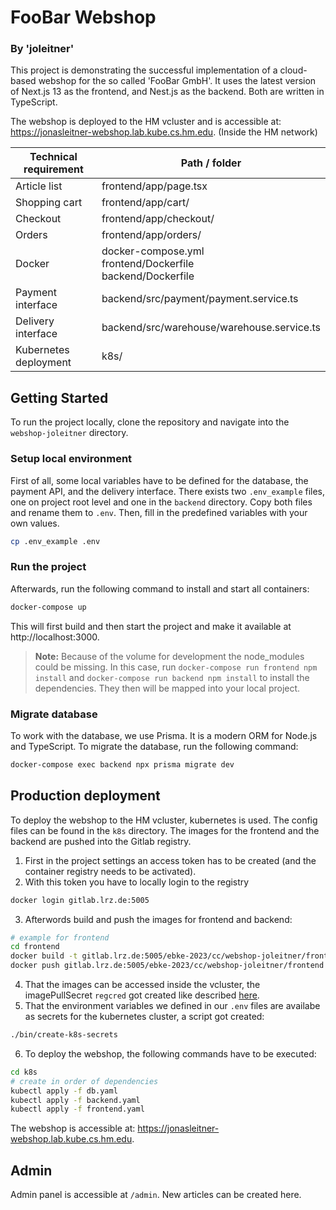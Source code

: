 # FooBar Webshop

### By 'joleitner'

This project is demonstrating the successful implementation of a cloud-based webshop for the so called 'FooBar GmbH'.
It uses the latest version of Next.js 13 as the frontend, and Nest.js as the backend. Both are written in TypeScript.

The webshop is deployed to the HM vcluster and is accessible at: https://jonasleitner-webshop.lab.kube.cs.hm.edu. (Inside the HM network)

| **Technical requirement** | **Path / folder**                                                 |
| ------------------------- | ----------------------------------------------------------------- |
| Article list              | frontend/app/page.tsx                                             |
| Shopping cart             | frontend/app/cart/                                                |
| Checkout                  | frontend/app/checkout/                                            |
| Orders                    | frontend/app/orders/                                              |
| Docker                    | docker-compose.yml <br>frontend/Dockerfile <br>backend/Dockerfile |
| Payment interface         | backend/src/payment/payment.service.ts                            |
| Delivery interface        | backend/src/warehouse/warehouse.service.ts                        |
| Kubernetes deployment     | k8s/                                                              |

## Getting Started

To run the project locally, clone the repository and navigate into the `webshop-joleitner` directory.

### Setup local environment

First of all, some local variables have to be defined for the database, the payment API, and the delivery interface.
There exists two `.env_example` files, one on project root level and one in the `backend` directory.
Copy both files and rename them to `.env`. Then, fill in the predefined variables with your own values.

```bash
cp .env_example .env
```

### Run the project

Afterwards, run the following command to install and start all containers:

```bash
docker-compose up
```

This will first build and then start the project and make it available at http://localhost:3000.

> **Note:** Because of the volume for development the node_modules could be missing.
> In this case, run `docker-compose run frontend npm install` and `docker-compose run backend npm install` to install the dependencies. They then will be mapped into your local project.

### Migrate database

To work with the database, we use Prisma. It is a modern ORM for Node.js and TypeScript.
To migrate the database, run the following command:

```bash
docker-compose exec backend npx prisma migrate dev
```

## Production deployment

To deploy the webshop to the HM vcluster, kubernetes is used. The config files can be found in the `k8s` directory.
The images for the frontend and the backend are pushed into the Gitlab registry.

1. First in the project settings an access token has to be created (and the container registry needs to be activated).
2. With this token you have to locally login to the registry

```bash
docker login gitlab.lrz.de:5005
```

3. Afterwords build and push the images for frontend and backend:

```bash
# example for frontend
cd frontend
docker build -t gitlab.lrz.de:5005/ebke-2023/cc/webshop-joleitner/frontend .
docker push gitlab.lrz.de:5005/ebke-2023/cc/webshop-joleitner/frontend
```

4. That the images can be accessed inside the vcluster, the imagePullSecret `regcred` got created like described [here](https://kubernetes.io/docs/tasks/configure-pod-container/pull-image-private-registry/).
5. That the environment variables we defined in our `.env` files are availabe as secrets for the kubernetes cluster, a script got created:

```bash
./bin/create-k8s-secrets
```

6. To deploy the webshop, the following commands have to be executed:

```bash
cd k8s
# create in order of dependencies
kubectl apply -f db.yaml
kubectl apply -f backend.yaml
kubectl apply -f frontend.yaml
```

The webshop is accessible at: https://jonasleitner-webshop.lab.kube.cs.hm.edu.

## Admin

Admin panel is accessible at `/admin`. New articles can be created here.
